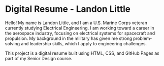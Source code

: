 # Digital Resume - Landon Little

Hello! My name is Landon Little, and I am a U.S. Marine Corps veteran currently studying Electrical Engineering. I am working toward a career in the aerospace industry, focusing on electrical systems for spacecraft and propulsion. My background in the military has given me strong problem-solving and leadership skills, which I apply to engineering challenges. 

This project is a digital resume built using HTML, CSS, and GitHub Pages as part of my Senior Design course.
